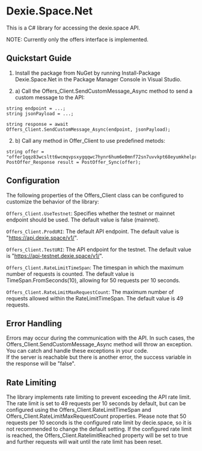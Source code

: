 # Dexie.Space.Net
This is a C# library for accessing the dexie.space API.

NOTE: Currently only the offers interface is implemented.

## Quickstart Guide
1. Install the package from NuGet by running Install-Package Dexie.Space.Net in the Package Manager Console in Visual Studio.

2. a) Call the Offers_Client.SendCustomMessage_Async method to send a custom message to the API:
```
string endpoint = ...;
string jsonPayload = ...;

string response = await Offers_Client.SendCustomMessage_Async(endpoint, jsonPayload);
```

2. b) Call any method in Offer_Client to use predefined metods:
```
string offer = "offer1qqz83wcsltt6wcmqvpsxygqqwc7hynr6hum6e0mnf72sn7uvvkpt68eyumkhelprk0adeg42nlelk2mpafs8tkhg2qa9qmxpk8znenf...";
PostOffer_Response result = PostOffer_Sync(offer);
```

## Configuration
The following properties of the Offers_Client class can be configured to customize the behavior of the library:

`Offers_Client.UseTestnet`: Specifies whether the testnet or mainnet endpoint should be used. The default value is false (mainnet).

`Offers_Client.ProdURI`: The default API endpoint. The default value is "https://api.dexie.space/v1/".

`Offers_Client.TestURI`: The API endpoint for the testnet. The default value is "https://api-testnet.dexie.space/v1/".

`Offers_Client.RateLimitTimeSpan`: The timespan in which the maximum number of requests is counted. The default value is TimeSpan.FromSeconds(10), allowing for 50 requests per 10 seconds.

`Offers_Client.RateLimitMaxRequestCount`: The maximum number of requests allowed within the RateLimitTimeSpan. The default value is 49 requests.

## Error Handling
Errors may occur during the communication with the API. In such cases, the Offers_Client.SendCustomMessage_Async method will throw an exception. You can catch and handle these exceptions in your code.  
If the server is reachable but there is another error, the success variable in the response will be "false".

## Rate Limiting
The library implements rate limiting to prevent exceeding the API rate limit. 
The rate limit is set to 49 requests per 10 seconds by default, but can be configured using the Offers_Client.RateLimitTimeSpan and Offers_Client.RateLimitMaxRequestCount properties. 
Please note that 50 requests per 10 seconds is the configured rate limit by decie.space, so it is not recommended to change the default setting.
If the configured rate limit is reached, the Offers_Client.RatelimitReached property will be set to true and further requests will wait until the rate limit has been reset.
